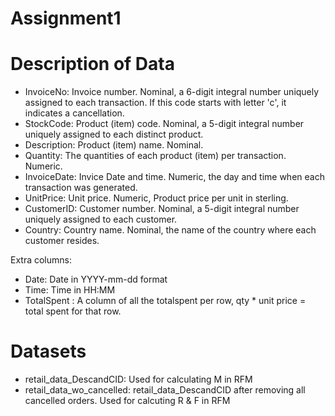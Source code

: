 # Assignment1

# Description of Data
- InvoiceNo: Invoice number. Nominal, a 6-digit integral number uniquely assigned to each transaction. If this code starts with letter 'c', it indicates a cancellation. 
- StockCode: Product (item) code. Nominal, a 5-digit integral number uniquely assigned to each distinct product. 
- Description: Product (item) name. Nominal. 
- Quantity: The quantities of each product (item) per transaction. Numeric.	
- InvoiceDate: Invice Date and time. Numeric, the day and time when each transaction was generated. 
- UnitPrice: Unit price. Numeric, Product price per unit in sterling. 
- CustomerID: Customer number. Nominal, a 5-digit integral number uniquely assigned to each customer. 
- Country: Country name. Nominal, the name of the country where each customer resides.

Extra columns:
- Date: Date in YYYY-mm-dd format
- Time: Time in HH:MM
- TotalSpent : A column of all the totalspent per row, qty * unit price = total spent for that row.

# Datasets
- retail_data_DescandCID: Used for calculating M in RFM
- retail_data_wo_cancelled: retail_data_DescandCID after removing all cancelled orders. Used for calcuting R & F in RFM
